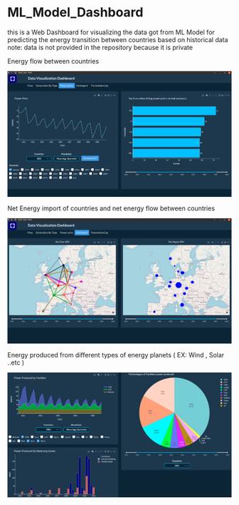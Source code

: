 # ML_Model_Dashboard

this is a Web Dashboard for visualizing the data got from ML Model for predicting the energy transition between countries based on historical data    
note: data is not provided in the repository because it is private


Energy flow between countries

![alt text](https://github.com/Mazen72/ML_Model_Dashboard/blob/master/img1.png)

Net Energy import of countries and net energy flow between countries

![alt text](https://github.com/Mazen72/ML_Model_Dashboard/blob/master/img2.png)

Energy produced from different types of energy planets ( EX: Wind , Solar ..etc ) 

![alt text](https://github.com/Mazen72/ML_Model_Dashboard/blob/master/img3.png)


   
   
